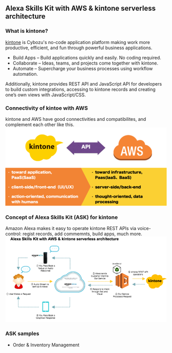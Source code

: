 ## Alexa Skills Kit with AWS & kintone serverless architecture


### What is kintone?
[kintone](https://www.kintone.com/) is Cybozu's no-code application platform making work more productive, efficient, and fun through powerful business applications.
- Build Apps – Build applications quickly and easily.  No coding required.
- Collaborate – Ideas, teams, and projects come together with kintone.
- Automate – Supercharge your business processes using workflow automation.

Additionally, kintone provides REST API and JavaScript API for developers to build custom integrations, accessing to kintone records and creating one’s own views with JavaScript/CSS.

### Connectivity of kintoe with AWS
kintone and AWS have good connectivities and compatibilites, and complement each other like this.
![kintone-aws-connectivity](image/kintone-aws.png)

### Concept of Alexa Skills Kit (ASK) for kintone
Amazon Alexa makes it easy to operate kintone REST APIs via voice-control: regist records, add commemnts, build apps, much more.
![alexa-kintone](image/ASK.png)

### ASK samples
- Order & Inventory Management
